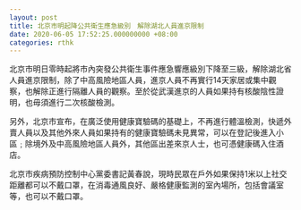 ```yaml
---
layout: post
title: 北京市明起降公共衛生應急級別　解除湖北人員進京限制
date: 2020-06-05 17:52:25.000000000 +08:00
categories: rthk
---
```


北京市明日零時起將市內突發公共衛生事件應急響應級別下降至三級，解除湖北省人員進京限制，除了中高風險地區人員，進京人員不再實行14天家居或集中觀察，也解除正進行隔離人員的觀察。至於從武漢進京的人員如果持有核酸陰性證明，也毋須進行二次核酸檢測。

另外，北京市宣布，在廣泛使用健康寶驗碼的基礎上，不再進行體溫檢測，快遞外賣人員以及其他外來人員如果持有的健康寶驗碼未見異常，可以在登記後進入小區﹔除境外及中高風險地區人員外，其他區出差來京人士，也可憑健康碼入住酒店。

北京市疾病預防控制中心黨委書記黃春說，現時民眾在戶外如果保持1米以上社交距離都可以不戴口罩，在消毒通風良好、嚴格健康監測的室內場所，包括會議室等，也可以不戴口罩。
